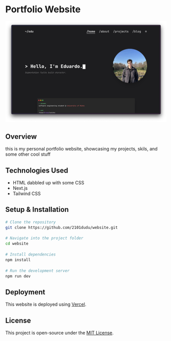 # Portfolio Website

![Website Preview](preview.png)

## Overview

this is my personal portfolio website, showcasing my projects, skils, and some other cool stuff

## Technologies Used

- HTML dabbled up with some CSS
- Next.js
- Tailwind CSS

## Setup & Installation

```bash
# Clone the repository
git clone https://github.com/2101dudu/website.git

# Navigate into the project folder
cd website

# Install dependencies
npm install

# Run the development server
npm run dev
```

## Deployment

This website is deployed using [Vercel](vercel.com).

## License

This project is open-source under the [MIT License](LICENSE).
